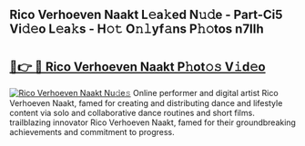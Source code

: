 ## Rico Verhoeven Naakt L𝚎a𝚔ed N𝚞𝚍e - Part-Ci5 Vi𝚍𝚎o L𝚎a𝚔s - H𝚘𝚝 O𝚗𝚕yf𝚊ns P𝚑𝚘tos n7IIh

# <h2><a href="http://kf2397.oniu.top/?m=Rico+Verhoeven+Naakt">🔗👉 🔴 Rico Verhoeven Naakt P𝚑ot𝚘𝚜 V𝚒d𝚎o</a></h2>

[![Rico Verhoeven Naakt Nu𝚍e𝚜](https://i.imgur.com/0qMVB7G.gif)](http://kf2397.oniu.top/?m=Rico+Verhoeven+Naakt)
Online performer and digital artist Rico Verhoeven Naakt, famed for creating and distributing dance and lifestyle content via solo and collaborative dance routines and short films. trailblazing innovator Rico Verhoeven Naakt, famed for their groundbreaking achievements and commitment to progress.  
